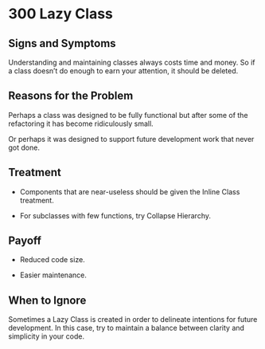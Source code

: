 # 300 Lazy Class

## Signs and Symptoms
Understanding and maintaining classes always costs time and money. So if a class doesn’t do enough to earn your attention, it should be deleted.

## Reasons for the Problem
Perhaps a class was designed to be fully functional but after some of the refactoring it has become ridiculously small.

Or perhaps it was designed to support future development work that never got done.

## Treatment
- Components that are near-useless should be given the Inline Class treatment.

- For subclasses with few functions, try Collapse Hierarchy.

## Payoff
- Reduced code size.

- Easier maintenance.

## When to Ignore
Sometimes a Lazy Class is created in order to delineate intentions for future development. In this case, try to maintain a balance between clarity and simplicity in your code.
